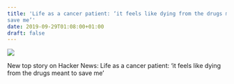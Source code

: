 ```yaml
---
title: 'Life as a cancer patient: ‘it feels like dying from the drugs meant to
save me’'
date: 2019-09-29T01:08:00+01:00
draft: false
---
```


![](https://ifttt.com/images/no_image_card.png)  

New top story on Hacker News: Life as a cancer patient: ‘it feels like dying from the drugs meant to save me’